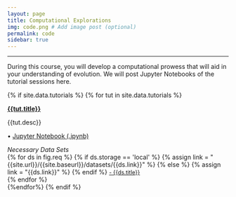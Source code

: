 ```yaml
---
layout: page
title: Computational Explorations
img: code.png # Add image post (optional)
permalink: code
sidebar: true
---
```


---

During this course, you will develop a computational prowess that will aid in
your understanding of evolution. We will post Jupyter Notebooks of the tutorial
sessions here. 


{% if site.data.tutorials %}
{% for tut in site.data.tutorials %}
<article class="post">
<a class="post-thumbnail" style="background-image: url({{site.url}}/{{site.baseurl}}/assets/img/{{tut.pic}})" href="{{site.baseurl}}/tutorials/{{tut.link}}.html"> </a>

<div class="post-content">
<b class="post-title"><a href="{{site.url}}/{{site.baseurl}}/tutorials/{{tut.link}}.html">{{tut.title}}</a></b>
<p> {{tut.desc}}</p>
<p>• <a href="{{site.url}}/{{site.baseurl}}/tutorials/{{tut.link}}.ipynb"> Jupyter Notebook (.ipynb)</a><br/></p>
<i>Necessary Data Sets </i><br/>
{% for ds in fig.req %}
{% if ds.storage == 'local' %}
{% assign link = "{{site.url}}/{{site.baseurl}}/datasets/{{ds.link}}" %}
{% else %}
{% assign link = "{{ds.link}}" %}
{% endif %}
<a style="font-size: 0.9em;" href="{{link}}"> - {{ds.title}} </a><br/>
{% endfor %}
</div>
</article>
{%endfor%}
{% endif %}